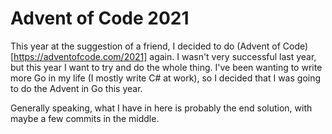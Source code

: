 # Advent of Code 2021 #

This year at the suggestion of a friend, I decided to do (Advent of Code)[https://adventofcode.com/2021] again.  I wasn't very successful last year, but this year I want to try and do the whole thing.  I've been wanting to write more Go in my life (I mostly write C# at work), so I decided that I was going to do the Advent in Go this year.  

Generally speaking, what I have in here is probably the end solution, with maybe a few commits in the middle.  